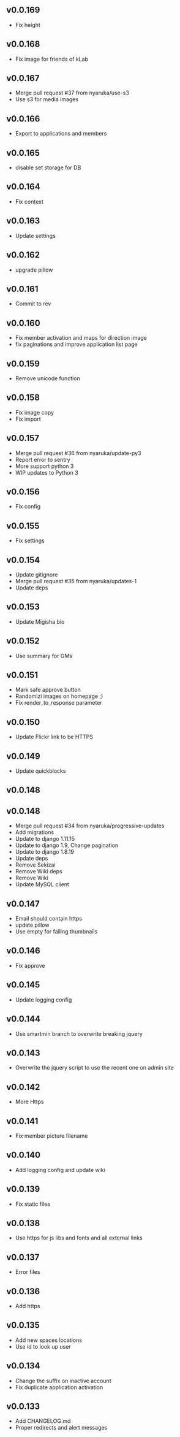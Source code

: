 v0.0.169
----------
 * Fix height

v0.0.168
----------
 * Fix image for friends of kLab

v0.0.167
----------
 * Merge pull request #37 from nyaruka/use-s3
 * Use s3 for media images

v0.0.166
----------
 * Export to applications and members

v0.0.165
----------
 * disable set storage for DB

v0.0.164
----------
 * Fix context

v0.0.163
----------
 * Update settings

v0.0.162
----------
 * upgrade pillow

v0.0.161
----------
 * Commit to rev

v0.0.160
----------
 * Fix member activation and maps for direction image
 * fix paginations and improve application list page

v0.0.159
----------
 * Remove unicode function

v0.0.158
----------
 * Fix image copy
 * Fix import

v0.0.157
----------
 * Merge pull request #36 from nyaruka/update-py3
 * Report error to sentry
 * More support python 3
 * WIP updates to Python 3

v0.0.156
----------
 * Fix config

v0.0.155
----------
 * Fix settings

v0.0.154
----------
 * Update gitignore
 * Merge pull request #35 from nyaruka/updates-1
 * Update deps

v0.0.153
----------
 * Update Migisha bio

v0.0.152
----------
 * Use summary for GMs

v0.0.151
----------
 * Mark safe approve button
 * Randomizi images on homepage ;)
 * Fix render_to_response parameter

v0.0.150
----------
 * Update Flickr link to be HTTPS

v0.0.149
----------
 * Update quickblocks

v0.0.148
----------


v0.0.148 
----------
 * Merge pull request #34 from nyaruka/progressive-updates
 * Add migrations
 * Update to django 1.11.15
 * Update to django 1.9, Change pagination
 * Update to django 1.8.19
 * Update deps
 * Remove Sekizai
 * Remove Wiki deps
 * Remove Wiki
 * Update MySQL client

v0.0.147
----------
 * Email should contain https
 * update pillow
 * Use empty for failing thumbnails

v0.0.146
----------
 * Fix approve

v0.0.145
----------
 * Update logging config

v0.0.144
----------
 * Use smartmin branch to overwrite breaking jquery

v0.0.143
----------
 * Overwrite the jquery script to use the recent one on admin site

v0.0.142
----------
 * More Https

v0.0.141
----------
 * Fix member picture filename

v0.0.140
----------
 * Add logging config and update wiki

v0.0.139
----------
 * Fix static files
 


v0.0.138
----------
 * Use https for js libs and fonts and all external links

v0.0.137
----------
 * Error files

v0.0.136
----------
 * Add https

v0.0.135
----------
 * Add new spaces locations
 * Use id to look up user

v0.0.134
----------
 * Change the suffix on inactive account
 * Fix duplicate application activation

v0.0.133
----------
 * Add CHANGELOG.md
 * Proper redirects and alert messages
 

